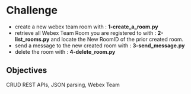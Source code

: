 # Challenge #

- create a new webex team room with : **1-create_a_room.py**
- retrieve all Webex Team Room you are registered to with : **2-list_rooms.py** and locate the New RoomID of the prior created room.
- send a message to the new created room with : **3-send_message.py**
- delete the room with : **4-delete_room.py**

## Objectives

CRUD REST APIs, JSON parsing, Webex Team